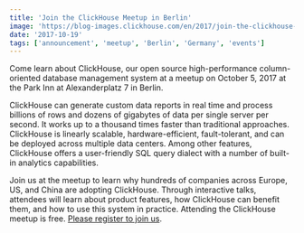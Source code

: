 ```yaml
---
title: 'Join the ClickHouse Meetup in Berlin'
image: 'https://blog-images.clickhouse.com/en/2017/join-the-clickhouse-meetup-in-berlin/main.jpg'
date: '2017-10-19'
tags: ['announcement', 'meetup', 'Berlin', 'Germany', 'events']
---
```


Come learn about ClickHouse, our open source high-performance column-oriented database management system at a meetup on October 5, 2017 at the Park Inn at Alexanderplatz 7 in Berlin.

ClickHouse can generate custom data reports in real time and process billions of rows and dozens of gigabytes of data per single server per second. It works up to a thousand times faster than traditional approaches. ClickHouse is linearly scalable, hardware-efficient, fault-tolerant, and can be deployed across multiple data centers.  Among other features, ClickHouse offers a user-friendly SQL query dialect with a number of built-in analytics capabilities.

Join us at the meetup to learn why hundreds of companies across Europe, US, and China are adopting ClickHouse. Through interactive talks, attendees will learn about product features, how ClickHouse can benefit them, and how to use this system in practice.
Attending the ClickHouse meetup is free. [Please register to join us](https://events.yandex.com/events/meetings/05-10-2017/).
